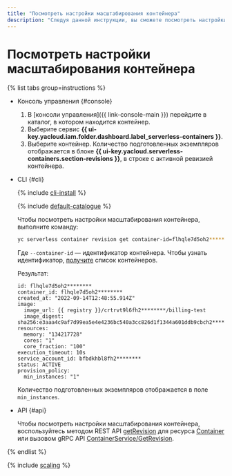 ```yaml
---
title: "Посмотреть настройки масштабирования контейнера"
description: "Следуя данной инструкции, вы сможете посмотреть настройки масштабирования контейнера."
---
```


# Посмотреть настройки масштабирования контейнера

{% list tabs group=instructions %}

- Консоль управления {#console}

    1. В [консоли управления]({{ link-console-main }}) перейдите в каталог, в котором находится контейнер.
    1. Выберите сервис **{{ ui-key.yacloud.iam.folder.dashboard.label_serverless-containers }}**.
    1. Выберите контейнер. Количество подготовленных экземпляров отображается в блоке **{{ ui-key.yacloud.serverless-containers.section-revisions }}**, в строке с активной ревизией контейнера.

- CLI {#cli}

    {% include [cli-install](../../_includes/cli-install.md) %}

    {% include [default-catalogue](../../_includes/default-catalogue.md) %}

    Чтобы посмотреть настройки масштабирования контейнера, выполните команду:

    ```bash
    yc serverless container revision get container-id=flhqle7d5oh2********
    ```

    Где `--container-id` — идентификатор контейнера. Чтобы узнать идентификатор, [получите](list.md) список контейнеров.

    Результат:

    ```text
    id: flhqle7d5oh2********
	container_id: flhqle7d5oh2********
	created_at: "2022-09-14T12:48:55.914Z"
	image:
	  image_url: {{ registry }}/crtrvt9l6fh2********/billing-test
	  image_digest: sha256:e3aaa4c9af7d99ea5e4e4236bc540a3cc826d1f1344a601ddb9cbch2********
	resources:
	  memory: "134217728"
	  cores: "1"
	  core_fraction: "100"
	execution_timeout: 10s
	service_account_id: bfbdkhbl8fh2********
	status: ACTIVE
	provision_policy:
	  min_instances: "1"
    ```

    Количество подготовленных экземпляров отображается в поле `min_instances`.

- API {#api}

  Чтобы посмотреть настройки масштабирования контейнера, воспользуйтесь методом REST API [getRevision](../containers/api-ref/Container/getRevision.md) для ресурса [Container](../containers/api-ref/Container/index.md) или вызовом gRPC API [ContainerService/GetRevision](../containers/api-ref/grpc/container_service.md#GetRevision).

{% endlist %}

{% include [scaling](../../_includes/serverless-containers/see-also-scaling.md) %}